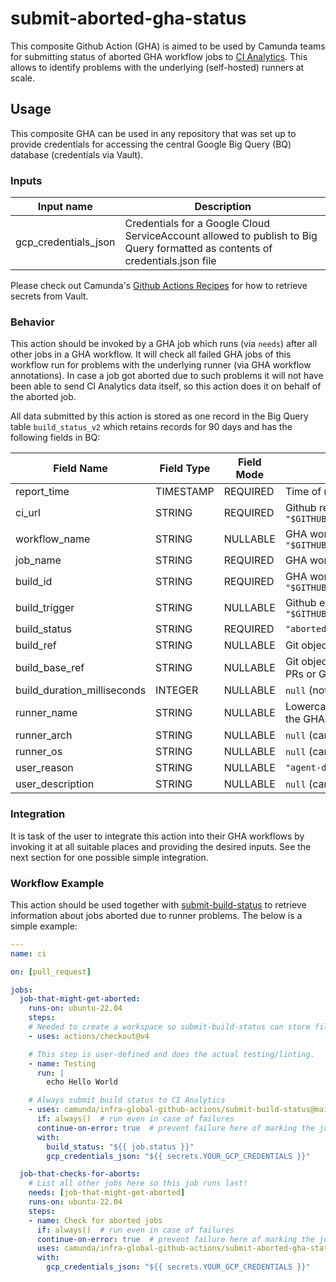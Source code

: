 # submit-aborted-gha-status

This composite Github Action (GHA) is aimed to be used by Camunda teams for submitting status of aborted GHA workflow jobs to [CI Analytics](https://confluence.camunda.com/display/HAN/CI+Analytics). This allows to identify problems with the underlying (self-hosted) runners at scale.

## Usage

This composite GHA can be used in any repository that was set up to provide credentials for accessing the central Google Big Query (BQ) database (credentials via Vault).

### Inputs

| Input name           | Description                                        |
|----------------------|----------------------------------------------------|
| gcp_credentials_json | Credentials for a Google Cloud ServiceAccount allowed to publish to Big Query formatted as contents of credentials.json file |

Please check out Camunda's [Github Actions Recipes](https://github.com/camunda/github-actions-recipes#secrets=) for how to retrieve secrets from Vault.

### Behavior

This action should be invoked by a GHA job which runs (via `needs`) after all other jobs in a GHA workflow. It will check all failed GHA jobs of this workflow run for problems with the underlying runner (via GHA workflow annotations). In case a job got aborted due to such problems it will not have been able to send CI Analytics data itself, so this action does it on behalf of the aborted job.

All data submitted by this action is stored as one record in the Big Query table `build_status_v2` which retains records for 90 days and has the following fields in BQ:

| Field Name       | Field Type | Field Mode | Description/Purpose |
|------------------|------------|------------|---------------------|
| report_time      | TIMESTAMP  | REQUIRED   | Time of record submission |
| ci_url           | STRING     | REQUIRED   | Github repository URL from `"$GITHUB_SERVER_URL/$GITHUB_REPOSITORY"` |
| workflow_name    | STRING     | NULLABLE   | GHA workflow name from `"$GITHUB_WORKFLOW"` |
| job_name         | STRING     | REQUIRED   | GHA workflow job ID of the aborted job |
| build_id         | STRING     | REQUIRED   | GHA workflow run ID from `"$GITHUB_RUN_ID/$GITHUB_RUN_ATTEMPT"` |
| build_trigger    | STRING     | NULLABLE   | Github event name from `"$GITHUB_EVENT_NAME"` |
| build_status     | STRING     | REQUIRED   | `"aborted"` |
| build_ref        | STRING     | NULLABLE   | Git object reference from `"$GITHUB_REF"` |
| build_base_ref   | STRING     | NULLABLE   | Git object reference of target branch for PRs or GH merge queue |
| build_duration_milliseconds | INTEGER | NULLABLE | `null` (not implemented yet) |
| runner_name      | STRING     | NULLABLE   | Lowercase name of the runner executing the GHA workflow job |
| runner_arch      | STRING     | NULLABLE   | `null` (cannot be determined afterwards) |
| runner_os        | STRING     | NULLABLE   | `null` (cannot be determined afterwards) |
| user_reason      | STRING     | NULLABLE   | `"agent-disconnected"` |
| user_description | STRING     | NULLABLE   | `null` (cannot be determined afterwards) |


### Integration

It is task of the user to integrate this action into their GHA workflows by invoking it at all suitable places and providing the desired inputs. See the next section for one possible simple integration.

### Workflow Example

This action should be used together with [submit-build-status](https://github.com/camunda/infra-global-github-actions/tree/main/submit-build-status) to retrieve information about jobs aborted due to runner problems. The below is a simple example:

```yaml
---
name: ci

on: [pull_request]

jobs:
  job-that-might-get-aborted:
    runs-on: ubuntu-22.04
    steps:
    # Needed to create a workspace so submit-build-status can store files!
    - uses: actions/checkout@v4

    # This step is user-defined and does the actual testing/linting.
    - name: Testing
      run: |
        echo Hello World

    # Always submit build status to CI Analytics
    - uses: camunda/infra-global-github-actions/submit-build-status@main
      if: always()  # run even in case of failures
      continue-on-error: true  # prevent failure here of marking the job as failed
      with:
        build_status: "${{ job.status }}"
        gcp_credentials_json: "${{ secrets.YOUR_GCP_CREDENTIALS }}"

  job-that-checks-for-aborts:
    # List all other jobs here so this job runs last!
    needs: [job-that-might-get-aborted]
    runs-on: ubuntu-22.04
    steps:
    - name: Check for aborted jobs
      if: always()  # run even in case of failures
      continue-on-error: true  # prevent failure here of marking the job as failed
      uses: camunda/infra-global-github-actions/submit-aborted-gha-status@main
      with:
        gcp_credentials_json: "${{ secrets.YOUR_GCP_CREDENTIALS }}"
```
